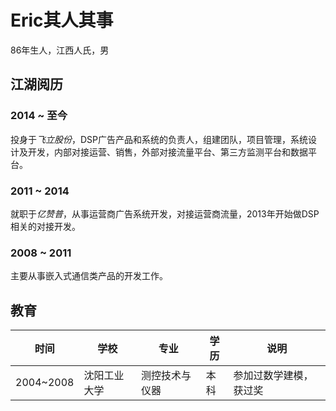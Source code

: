 # Eric其人其事
86年生人，江西人氏，男
## 江湖阅历
### 2014 ~ 至今
投身于*飞立股份*，DSP广告产品和系统的负责人，组建团队，项目管理，系统设计及开发，内部对接运营、销售，外部对接流量平台、第三方监测平台和数据平台。

### 2011 ~ 2014
就职于*亿赞普*，从事运营商广告系统开发，对接运营商流量，2013年开始做DSP相关的对接开发。

### 2008 ~ 2011
主要从事嵌入式通信类产品的开发工作。

## 教育
| 时间      | 学校 |专业 |学历 |说明 |
| -------- | --------- | ------ | ------ | -----|
| 2004~2008 | 沈阳工业大学 |测控技术与仪器 |本科 |参加过数学建模，获过奖 |

